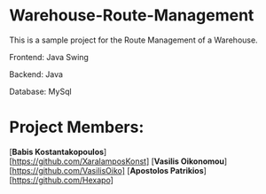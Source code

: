 # Warehouse-Route-Management

This is a sample project for the Route Management of a Warehouse.

Frontend: Java Swing

Backend: Java

Database: MySql

# Project Members:<br>
  [**Babis Kostantakopoulos**]<br> [https://github.com/XaralamposKonst]
  [**Vasilis Oikonomou**]<br> [https://github.com/VasilisOiko]
  [**Apostolos Patrikios**] [https://github.com/Hexapo]
